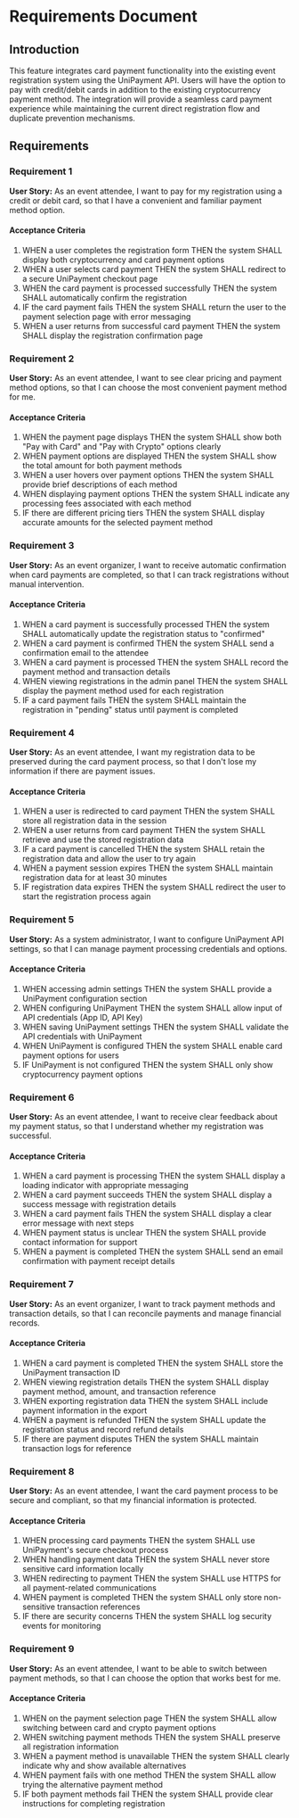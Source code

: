 # Requirements Document

## Introduction

This feature integrates card payment functionality into the existing event registration system using the UniPayment API. Users will have the option to pay with credit/debit cards in addition to the existing cryptocurrency payment method. The integration will provide a seamless card payment experience while maintaining the current direct registration flow and duplicate prevention mechanisms.

## Requirements

### Requirement 1

**User Story:** As an event attendee, I want to pay for my registration using a credit or debit card, so that I have a convenient and familiar payment method option.

#### Acceptance Criteria

1. WHEN a user completes the registration form THEN the system SHALL display both cryptocurrency and card payment options
2. WHEN a user selects card payment THEN the system SHALL redirect to a secure UniPayment checkout page
3. WHEN the card payment is processed successfully THEN the system SHALL automatically confirm the registration
4. IF the card payment fails THEN the system SHALL return the user to the payment selection page with error messaging
5. WHEN a user returns from successful card payment THEN the system SHALL display the registration confirmation page

### Requirement 2

**User Story:** As an event attendee, I want to see clear pricing and payment method options, so that I can choose the most convenient payment method for me.

#### Acceptance Criteria

1. WHEN the payment page displays THEN the system SHALL show both "Pay with Card" and "Pay with Crypto" options clearly
2. WHEN payment options are displayed THEN the system SHALL show the total amount for both payment methods
3. WHEN a user hovers over payment options THEN the system SHALL provide brief descriptions of each method
4. WHEN displaying payment options THEN the system SHALL indicate any processing fees associated with each method
5. IF there are different pricing tiers THEN the system SHALL display accurate amounts for the selected payment method

### Requirement 3

**User Story:** As an event organizer, I want to receive automatic confirmation when card payments are completed, so that I can track registrations without manual intervention.

#### Acceptance Criteria

1. WHEN a card payment is successfully processed THEN the system SHALL automatically update the registration status to "confirmed"
2. WHEN a card payment is confirmed THEN the system SHALL send a confirmation email to the attendee
3. WHEN a card payment is processed THEN the system SHALL record the payment method and transaction details
4. WHEN viewing registrations in the admin panel THEN the system SHALL display the payment method used for each registration
5. IF a card payment fails THEN the system SHALL maintain the registration in "pending" status until payment is completed

### Requirement 4

**User Story:** As an event attendee, I want my registration data to be preserved during the card payment process, so that I don't lose my information if there are payment issues.

#### Acceptance Criteria

1. WHEN a user is redirected to card payment THEN the system SHALL store all registration data in the session
2. WHEN a user returns from card payment THEN the system SHALL retrieve and use the stored registration data
3. IF a card payment is cancelled THEN the system SHALL retain the registration data and allow the user to try again
4. WHEN a payment session expires THEN the system SHALL maintain registration data for at least 30 minutes
5. IF registration data expires THEN the system SHALL redirect the user to start the registration process again

### Requirement 5

**User Story:** As a system administrator, I want to configure UniPayment API settings, so that I can manage payment processing credentials and options.

#### Acceptance Criteria

1. WHEN accessing admin settings THEN the system SHALL provide a UniPayment configuration section
2. WHEN configuring UniPayment THEN the system SHALL allow input of API credentials (App ID, API Key)
3. WHEN saving UniPayment settings THEN the system SHALL validate the API credentials with UniPayment
4. WHEN UniPayment is configured THEN the system SHALL enable card payment options for users
5. IF UniPayment is not configured THEN the system SHALL only show cryptocurrency payment options

### Requirement 6

**User Story:** As an event attendee, I want to receive clear feedback about my payment status, so that I understand whether my registration was successful.

#### Acceptance Criteria

1. WHEN a card payment is processing THEN the system SHALL display a loading indicator with appropriate messaging
2. WHEN a card payment succeeds THEN the system SHALL display a success message with registration details
3. WHEN a card payment fails THEN the system SHALL display a clear error message with next steps
4. WHEN payment status is unclear THEN the system SHALL provide contact information for support
5. WHEN a payment is completed THEN the system SHALL send an email confirmation with payment receipt details

### Requirement 7

**User Story:** As an event organizer, I want to track payment methods and transaction details, so that I can reconcile payments and manage financial records.

#### Acceptance Criteria

1. WHEN a card payment is completed THEN the system SHALL store the UniPayment transaction ID
2. WHEN viewing registration details THEN the system SHALL display payment method, amount, and transaction reference
3. WHEN exporting registration data THEN the system SHALL include payment information in the export
4. WHEN a payment is refunded THEN the system SHALL update the registration status and record refund details
5. IF there are payment disputes THEN the system SHALL maintain transaction logs for reference

### Requirement 8

**User Story:** As an event attendee, I want the card payment process to be secure and compliant, so that my financial information is protected.

#### Acceptance Criteria

1. WHEN processing card payments THEN the system SHALL use UniPayment's secure checkout process
2. WHEN handling payment data THEN the system SHALL never store sensitive card information locally
3. WHEN redirecting to payment THEN the system SHALL use HTTPS for all payment-related communications
4. WHEN payment is completed THEN the system SHALL only store non-sensitive transaction references
5. IF there are security concerns THEN the system SHALL log security events for monitoring

### Requirement 9

**User Story:** As an event attendee, I want to be able to switch between payment methods, so that I can choose the option that works best for me.

#### Acceptance Criteria

1. WHEN on the payment selection page THEN the system SHALL allow switching between card and crypto payment options
2. WHEN switching payment methods THEN the system SHALL preserve all registration information
3. WHEN a payment method is unavailable THEN the system SHALL clearly indicate why and show available alternatives
4. WHEN payment fails with one method THEN the system SHALL allow trying the alternative payment method
5. IF both payment methods fail THEN the system SHALL provide clear instructions for completing registration

